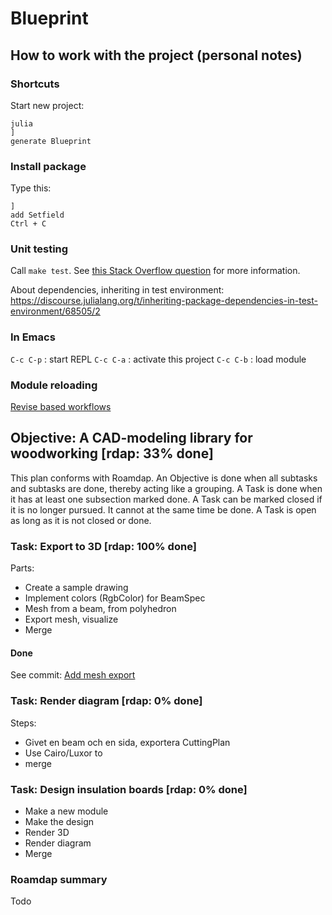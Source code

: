 # Blueprint

## How to work with the project (personal notes)

### Shortcuts

Start new project:
```
julia
]
generate Blueprint
```
### Install package
Type this:
```
]
add Setfield
Ctrl + C
```

### Unit testing

Call `make test`. See [this Stack Overflow question](https://stackoverflow.com/q/70772117/1008794) for more information.


About dependencies, inheriting in test environment:
https://discourse.julialang.org/t/inheriting-package-dependencies-in-test-environment/68505/2

### In Emacs

`C-c C-p` : start REPL
`C-c C-a` : activate this project
`C-c C-b` : load module

### Module reloading

[Revise based workflows](https://docs.julialang.org/en/v1/manual/workflow-tips/#Revise-based-workflows)

## Objective: A CAD-modeling library for woodworking [rdap: 33% done]

This plan conforms with Roamdap.
An Objective is done when all subtasks and subtasks are done, thereby acting like a grouping.
A Task is done when it has at least one subsection marked done.
A Task can be marked closed if it is no longer pursued. It cannot at the same time be done.
A Task is open as long as it is not closed or done.

### Task: Export to 3D [rdap: 100% done]

Parts:

* Create a sample drawing
* Implement colors (RgbColor) for BeamSpec
* Mesh from a beam, from polyhedron
* Export mesh, visualize
* Merge

#### Done

See commit: [Add mesh export](https://github.com/jonasseglare/Blueprint/commit/aaf4c05bc53a8932252f28686abfc22ed58b5685)

### Task: Render diagram [rdap: 0% done]

Steps:

* Givet en beam och en sida, exportera CuttingPlan
* Use Cairo/Luxor to 
* merge

### Task: Design insulation boards [rdap: 0% done]

* Make a new module
* Make the design
* Render 3D
* Render diagram
* Merge

### Roamdap summary

Todo
